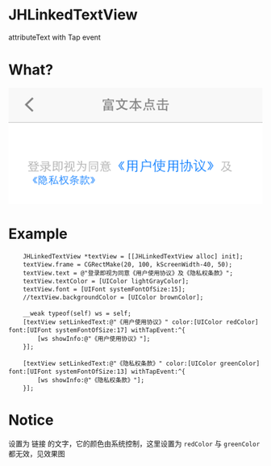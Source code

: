 # JHLinkedTextView
attributeText with Tap event

# What?
![image](https://github.com/xjh093/JHLinkedTextView/blob/master/image.png)

# Example
```
    JHLinkedTextView *textView = [[JHLinkedTextView alloc] init];
    textView.frame = CGRectMake(20, 100, kScreenWidth-40, 50);
    textView.text = @"登录即视为同意《用户使用协议》及《隐私权条款》";
    textView.textColor = [UIColor lightGrayColor];
    textView.font = [UIFont systemFontOfSize:15];
    //textView.backgroundColor = [UIColor brownColor];
    
    __weak typeof(self) ws = self;
    [textView setLinkedText:@"《用户使用协议》" color:[UIColor redColor] font:[UIFont systemFontOfSize:17] withTapEvent:^{
        [ws showInfo:@"《用户使用协议》"];
    }];
    
    [textView setLinkedText:@"《隐私权条款》" color:[UIColor greenColor] font:[UIFont systemFontOfSize:13] withTapEvent:^{
        [ws showInfo:@"《隐私权条款》"];
    }];
```

# Notice

设置为 链接 的文字，它的颜色由系统控制，这里设置为 `redColor` 与 `greenColor` 都无效，见效果图

